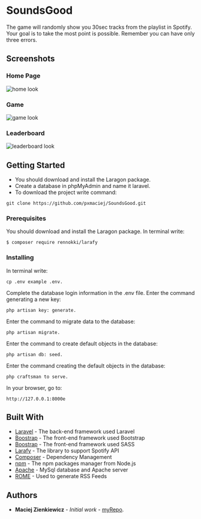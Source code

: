 # SoundsGood

The game will randomly show you 30sec tracks from the playlist in Spotify. Your goal is to take the most point is possible. Remember you can have only three errors.


## Screenshots


### Home Page
![home look](/image/home.png)

### Game
![game look](/image/game.png)

### Leaderboard
![leaderboard look](/image/leaderboard.png)

## Getting Started

* You should download and install the Laragon package.
* Create a database in phpMyAdmin and name it laravel.
* To download the project write command:
```
git clone https://github.com/pxmaciej/SoundsGood.git
```


### Prerequisites

You should download and install the Laragon package.
In terminal write:
```
$ composer require rennokki/larafy
```


### Installing

In terminal write:
```
cp .env example .env.
```
Complete the database login information in the .env file.
Enter the command generating a new key:
```
php artisan key: generate.
```
Enter the command to migrate data to the database: 
```
php artisan migrate.
```
Enter the command to create default objects in the database:
```
php artisan db: seed.
```
Enter the command creating the default objects in the database:
```
php craftsman to serve.
```
In your browser, go to:
```
http://127.0.0.1:8000e
```


## Built With

* [Laravel](https://laravel.com/docs/7.x/installation) - The back-end framework used Laravel
* [Boostrap](https://getbootstrap.com/) - The front-end framework used Bootstrap
* [Boostrap](https://sass-lang.com/) - The front-end framework used SASS
* [Larafy](https://github.com/rennokki/larafy) - The library to support Spotify API
* [Composer](https://getcomposer.org/) - Dependency Management
* [npm](https://nodejs.org/en/) - The npm packages manager from Node.js
* [Apache](https://www.apachefriends.org/pl/index.html) - MySql database and Apache server
* [ROME](https://rometools.github.io/rome/) - Used to generate RSS Feeds


## Authors

* **Maciej Zienkiewicz** - *Initial work* - [myRepo](https://github.com/pxmaciej).

